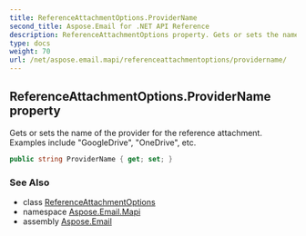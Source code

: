 ```yaml
---
title: ReferenceAttachmentOptions.ProviderName
second_title: Aspose.Email for .NET API Reference
description: ReferenceAttachmentOptions property. Gets or sets the name of the provider for the reference attachment. Examples include GoogleDrive OneDrive etc
type: docs
weight: 70
url: /net/aspose.email.mapi/referenceattachmentoptions/providername/
---
```

## ReferenceAttachmentOptions.ProviderName property

Gets or sets the name of the provider for the reference attachment. Examples include "GoogleDrive", "OneDrive", etc.

```csharp
public string ProviderName { get; set; }
```

### See Also

* class [ReferenceAttachmentOptions](../)
* namespace [Aspose.Email.Mapi](../../referenceattachmentoptions/)
* assembly [Aspose.Email](../../../)


